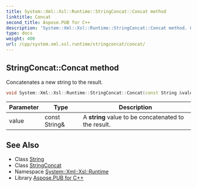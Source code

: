 ```yaml
---
title: System::Xml::Xsl::Runtime::StringConcat::Concat method
linktitle: Concat
second_title: Aspose.PUB for C++
description: 'System::Xml::Xsl::Runtime::StringConcat::Concat method. Concatenates a new string to the result in C++.'
type: docs
weight: 400
url: /cpp/system.xml.xsl.runtime/stringconcat/concat/
---
```

## StringConcat::Concat method


Concatenates a new string to the result.

```cpp
void System::Xml::Xsl::Runtime::StringConcat::Concat(const String &value)
```


| Parameter | Type | Description |
| --- | --- | --- |
| value | const String\& | A **string** value to be concatenated to the result. |

## See Also

* Class [String](../../../system/string/)
* Class [StringConcat](../)
* Namespace [System::Xml::Xsl::Runtime](../../)
* Library [Aspose.PUB for C++](../../../)
